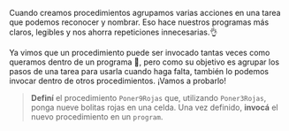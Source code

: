 Cuando creamos procedimientos agrupamos varias acciones en una tarea que podemos reconocer y nombrar. Eso hace nuestros programas más claros, legibles y nos ahorra repeticiones innecesarias.:ok_hand:

Ya vimos que un procedimiento puede ser invocado tantas veces como queramos dentro de un programa :tada:, pero como su objetivo es agrupar los pasos de una tarea para usarla cuando haga falta, también lo podemos invocar dentro de otros procedimientos. ¡Vamos a probarlo!

> **Definí** el procedimiento `Poner9Rojas` que, utilizando `Poner3Rojas`, ponga nueve bolitas rojas en una celda. 
Una vez definido, **invocá** el nuevo procedimiento en un `program`.
